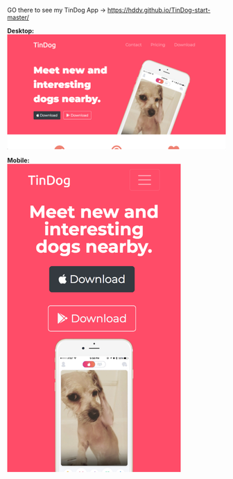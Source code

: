 GO there to see my TinDog App -> https://hddv.github.io/TinDog-start-master/

<strong>Desktop:</strong><br>
<img src="./images/main.png" width="800">


<strong>Mobile:</strong><br>
<img src="./images/main2.png" width="400">

